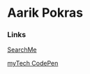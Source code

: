 # Aarik Pokras

### Links

[SearchMe](https://searchmebrowser.com/)

[myTech CodePen](https://codepen.io/my-tech)
